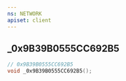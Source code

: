 ```yaml
---
ns: NETWORK
apiset: client
---
```

## _0x9B39B0555CC692B5

```c
// 0x9B39B0555CC692B5
void _0x9B39B0555CC692B5();
```





